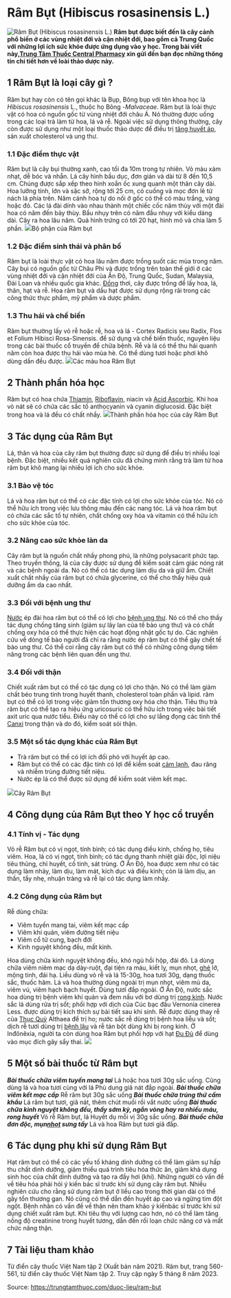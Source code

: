# Râm Bụt (Hibiscus rosasinensis L.)

![Râm Bụt \(Hibiscus rosasinensis L.\)](https://trungtamthuoc.com/images/others/ram-but-4-4033.jpg)
**Râm bụt được biết đến là cây cảnh phổ biến ở các vùng nhiệt đới và cận nhiệt đới, bao gồm cả Trung Quốc với những lợi ích sức khỏe được ứng dụng vào y học. Trong bài viết này,[Trung Tâm Thuốc Central Pharmacy](https://trungtamthuoc.com/ "Trung Tâm Thuốc Central Pharmacy") xin gửi đến bạn đọc những thông tin chi tiết hơn về loài thảo dược này.**
##  1 Râm Bụt là loại cây gì ?
Râm bụt hay còn có tên gọi khác là Bụp, Bông bụp với tên khoa học là _Hibiscus rosasinensis_ L., thuộc họ Bông -_Malvaceae._
Râm bụt là loài thực vật có hoa có nguồn gốc từ vùng nhiệt đới châu Á. Nó thường được uống trong các loại trà làm từ hoa, lá và rễ. Ngoài việc sử dụng thông thường, cây còn được sử dụng như một loại thuốc thảo dược để điều trị [tăng huyết áp](https://trungtamthuoc.com/bai-viet/tang-huyet-ap-thong-tin-ve-benh-danh-cho-benh-nhan "tăng huyết áp"), sản xuất cholesterol và ung thư.
### 1.1 Đặc điểm thực vật
Râm bụt là cây bụi thường xanh, cao tối đa 10m trong tự nhiên. Vỏ màu xám nhạt, dễ bóc và nhẵn. Lá cây hình bầu dục, đơn giản và dài từ 8 đến 10,5 cm. Chúng được sắp xếp theo hình xoắn ốc xung quanh một thân cây dài. Hoa lưỡng tính, lớn và sặc sỡ, rộng tới 25 cm, có cuống và mọc đơn lẻ từ nách lá phía trên. Năm cánh hoa tự do nối ở gốc có thể có màu trắng, vàng hoặc đỏ. Các lá đài dính vào nhau thành một chiếc cốc năm thùy với một đài hoa có năm đến bảy thùy. Bầu nhụy trên có năm đầu nhụy với kiểu dáng dài. Cây ra hoa lâu năm. Quả hình trứng có tới 20 hạt, hình mỏ và chia làm 5 phần.
![](https://trungtamthuoc.com/images/item/ram-but-1.jpg)Bộ phận của Râm bụt
### 1.2 Đặc điểm sinh thái và phân bố
Râm bụt là loài thực vật có hoa lâu năm được trồng suốt các mùa trong năm. Cây bụi có nguồn gốc từ Châu Phi và được trồng trên toàn thế giới ở các vùng nhiệt đới và cận nhiệt đới của Ấn Độ, Trung Quốc, Sudan, Malaysia, Đài Loan và nhiều quốc gia khác.
[Đồng](https://trungtamthuoc.com/hoat-chat/dong "Đồng") thơi, cây được trồng để lấy hoa, lá, thân, hạt và rễ. Hoa râm bụt và dầu hạt được sử dụng rộng rãi trong các công thức thực phẩm, mỹ phẩm và dược phẩm.
### 1.3 Thu hái và chế biến
Râm bụt thường lấy vỏ rễ hoặc rễ, hoa và lá - Cortex Radicis seu Radix, Flos et Folium Hibisci Rosa-Sinensis. để sử dụng và chế biến thuốc, nguyên liệu trong các bài thuốc cổ truyền để chữa bệnh.
Rễ và lá có thể thu hái quanh năm còn hoa được thu hái vào mùa hè. Có thể dùng tươi hoặc phơi khô dùng dần đều được.
![](https://trungtamthuoc.com/images/item/ram-but-2.jpg)Các màu hoa Râm Bụt
##  2 Thành phần hóa học
Râm bụt có hoa chứa [Thiamin](https://trungtamthuoc.com/hoat-chat/thiamin "Thiamin"), [Riboflavin](https://trungtamthuoc.com/hoat-chat/riboflavin "Riboflavin"), niacin và [Acid Ascorbic](https://trungtamthuoc.com/hoat-chat/acid-ascorbic "Acid Ascorbic"). Khi hoa vò nát sẽ có chứa các sắc tố anthocyanin và cyanin diglucosid. Đặc biệt trong hoa và lá đều có chất nhầy.
![](https://trungtamthuoc.com/images/item/ram-but-3.jpg)Thành phần hóa học của cây Râm Bụt
##  3 Tác dụng của Râm Bụt
Lá, thân và hoa của cây râm bụt thường được sử dụng để điều trị nhiều loại bệnh. Đặc biệt, nhiều kết quả nghiên cứu đã chứng minh rằng trà làm từ hoa râm bụt khô mang lại nhiều lợi ích cho sức khỏe. 
### 3.1 Bảo vệ tóc
Lá và hoa râm bụt có thể có các đặc tính có lợi cho sức khỏe của tóc. Nó có thể hữu ích trong việc lưu thông máu đến các nang tóc. Lá và hoa râm bụt có chứa các sắc tố tự nhiên, chất chống oxy hóa và vitamin có thể hữu ích cho sức khỏe của tóc.
### 3.2 Nâng cao sức khỏe làn da
Cây râm bụt là nguồn chất nhầy phong phú, là những polysacarit phức tạp. Theo truyền thống, lá của cây được sử dụng để kiểm soát cảm giác nóng rát và các bệnh ngoài da. Nó có thể có tác dụng làm dịu da và giữ ẩm. Chiết xuất chất nhầy của râm bụt có chứa glycerine, có thể cho thấy hiệu quả dưỡng ẩm da cao nhất.
### 3.3 Đối với bệnh ung thư
[Nước](https://trungtamthuoc.com/hoat-chat/nuoc "Nước") ép đài hoa râm bụt có thể có lợi cho [bệnh ung thư](https://trungtamthuoc.com/bai-viet/dai-cuong-ung-thu "bệnh ung thư"). Nó có thể cho thấy tác dụng chống tăng sinh (giảm sự lây lan của tế bào ung thư) và có chất chống oxy hóa có thể thực hiện các hoạt động nhặt gốc tự do. Các nghiên cứu về dòng tế bào người đã chỉ ra rằng nước ép râm bụt có thể gây chết tế bào ung thư. Có thể coi rằng cây râm bụt có thể có những công dụng tiềm năng trong các bệnh liên quan đến ung thư.
### 3.4 Đối với thận
Chiết xuất râm bụt có thể có tác dụng có lợi cho thận. Nó có thể làm giảm chất béo trung tính trong huyết thanh, cholesterol toàn phần và lipid. râm bụt có thể có lợi trong việc giảm tổn thương oxy hóa cho thận. Tiêu thụ trà râm bụt có thể tạo ra hiệu ứng uricosuric có thể hữu ích trong việc bài tiết axit uric qua nước tiểu. Điều này có thể có lợi cho sự lắng đọng các tinh thể [Canxi](https://trungtamthuoc.com/hoat-chat/canxi "Canxi") trong thận và do đó, kiểm soát sỏi thận.
### 3.5 Một số tác dụng khác của Râm Bụt
  * Trà râm bụt có thể có lợi ích đối phó với huyết áp cao.
  * Râm bụt có thể có các đặc tính có lợi để kiểm soát [cảm lạnh](https://trungtamthuoc.com/bai-viet/cam-lanh-nguyen-nhan-trieu-chung-va-cac-bai-thuoc-dan-gian-chua-tri "cảm lạnh"), đau răng và nhiễm trùng đường tiết niệu.
  * Nước ép lá có thể được sử dụng để kiểm soát viêm kết mạc.


![](https://trungtamthuoc.com/images/item/ram-but-5.jpg)Cây Râm Bụt
##  4 Công dụng của Râm Bụt theo Y học cổ truyền
### 4.1 Tính vị - Tác dụng
Vỏ rễ Râm bụt có vị ngọt, tính bình; có tác dụng điều kinh, chống họ, tiêu viêm. Hoa, lá có vị ngọt, tính bình; có tác dụng thanh nhiệt giải độc, lợi niệu tiêu thũng, chỉ huyết, cố tinh, sát trùng.
Ở Ấn Độ, hoa được xem như có tác dụng làm nhảy, làm dịu, làm mát, kích dục và điều kinh; còn lá làm dịu, an thần, tẩy nhẹ, nhuận tràng và rễ lại có tác dụng làm nhầy.
### 4.2 Công dụng của Râm bụt
Rễ dùng chữa: 
  * Viêm tuyến mang tai, viêm kết mạc cấp
  * Viêm khí quản, viêm đường tiết niệu
  * Viêm cổ tử cung, bạch đới
  * Kinh nguyệt không đều, mất kinh. 


Hoa dùng chữa kinh nguyệt không đều, khó ngủ hồi hộp, đái đỏ. 
Lá dùng chữa viêm niêm mạc dạ dày-ruột, đại tiện ra máu, kiết lỵ, mụn nhọt, [ghẻ](https://trungtamthuoc.com/bai-viet/benh-ghe "ghẻ") lở, mộng tinh, đái hạ. 
Liều dùng vỏ rễ và lá 15-30g, hoa tươi 30g, dạng thuốc sắc, thuốc hãm. 
Lá và hoa thường dùng ngoài trị mụn nhọt, viêm mủ da, viêm vú, viêm hạch bạch huyết. Dùng tươi đắp ngoài.
Ở Ấn Độ, nước sắc hoa dùng trị bệnh viêm khí quản và đem nấu với bơ dùng trị [rong kinh](https://trungtamthuoc.com/bai-viet/rong-kinh-rong-huyet "rong kinh"). Nước sắc lá dùng rửa trị sốt; phối hợp với dịch của Cúc bạc đầu Vernonia cinerea Less. được dùng trị kích thích sự bài tiết sau khi sinh. Rễ được dùng thay rễ của [Thục Quỳ](https://trungtamthuoc.com/hoat-chat/thuc-quy "Thục Quỳ") Althaea để trị ho; nước sắc rễ dùng trị bệnh hoa liễu và sốt; dịch rễ tươi dùng trị [bệnh lậu](https://trungtamthuoc.com/bai-viet/benh-lau "bệnh lậu") và rễ tán bột dùng khi bị rong kinh.
Ở Inđônêxia, người ta còn dùng hoa Râm bụt phối hợp với hạt [Đu Đủ](https://trungtamthuoc.com/duoc-lieu/du-du-01 "Đu Đủ") để dùng vào mục đích gây sẩy thai.
![](https://trungtamthuoc.com/images/item/ram-but-6\(1\).jpg)
##  5 Một số bài thuốc từ Râm bụt
_**Bài thuốc chữa viêm tuyến mang tai**_
Lá hoặc hoa tươi 30g sắc uống. Cũng dùng lá và hoa tươi cùng với lá Phù dung giã nát đắp ngoài.
_**Bài thuốc chữa viêm kết mạc cấp**_
Rễ râm bụt 30g sắc uống
_**Bài thuốc chữa trúng thứ cấm khẩu**_
Lá râm bụt tươi, giã nát, thêm chút muối rồi vắt nước uống
_**Bài thuốc chữa kinh nguyệt không đều, thấy sớm kỳ, ngắn vòng hay ra nhiều máu, rong huyết**_
Vỏ rễ Râm bụt, lá Huyết dụ mỗi vị 30g sắc uống.
_**Bài thuốc chữa đơn độc, mụn[nhọt](https://trungtamthuoc.com/bai-viet/nhot "nhọt") sưng tấy**_
Lá và hoa Râm bụt tươi giã đắp.
##  6 Tác dụng phụ khi sử dụng Râm Bụt
Hạt râm bụt có thể có các yếu tố kháng dinh dưỡng có thể làm giảm sự hấp thu chất dinh dưỡng, giảm thiểu quá trình tiêu hóa thức ăn, giảm khả dụng sinh học của chất dinh dưỡng và tạo ra đầy hơi (khí). Những người có vấn đề về tiêu hóa phải hỏi ý kiến ​​​​bác sĩ trước khi sử dụng cây râm bụt.
Nhiều nghiên cứu cho rằng sử dụng râm bụt ở liều cao trong thời gian dài có thể gây tổn thương gan. Nó cũng có thể dẫn đến huyết áp cao và ngừng tim đột ngột.
Bệnh nhân có vấn đề về thận nên tham khảo ý kiến ​​​​bác sĩ trước khi sử dụng chiết xuất râm bụt. Khi tiêu thụ với lượng cao hơn, nó có thể làm tăng nồng độ creatinine trong huyết tương, dẫn đến rối loạn chức năng cơ và mất chức năng thận. 
##  7 Tài liệu tham khảo 
Từ điển cây thuốc Việt Nam tập 2 (Xuất bản năm 2021). Râm bụt, trang 560-561, từ điển cây thuốc Việt Nam tập 2. Truy cập ngày 5 tháng 8 năm 2023.


Source: https://trungtamthuoc.com/duoc-lieu/ram-but